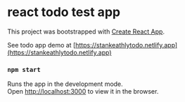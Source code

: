 # react todo test app

This project was bootstrapped with [Create React App](https://github.com/facebook/create-react-app).

See todo app demo at [https://stankeathlytodo.netlify.app](https://stankeathlytodo.netlify.app)

### `npm start`

Runs the app in the development mode.<br />
Open [http://localhost:3000](http://localhost:3000) to view it in the browser.
